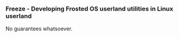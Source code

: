 ### Freeze - Developing Frosted OS userland utilities in Linux userland ###
No guarantees whatsoever.
